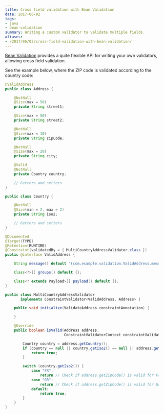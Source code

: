 ```yaml
---
title: Cross field validation with Bean Validation
date: 2017-06-02
tags:
- java
- bean-validation
summary: Writing a custom validator to validate multiple fields.
aliases:
- /2017/06/02/cross-field-validation-with-bean-validation/
---
```


[Bean Validation][2] provides a quite flexible API for writing your own validators, allowing cross field validation.

See the example below, where the ZIP code is validated according to the country code:

```java
@ValidAddress
public class Address {

    @NotNull
    @Size(max = 50)
    private String street1;

    @Size(max = 50)
    private String street2;

    @NotNull
    @Size(max = 10)
    private String zipCode;

    @NotNull
    @Size(max = 20)
    private String city;

    @Valid
    @NotNull
    private Country country;

    // Getters and setters
}
```

```java
public class Country {

    @NotNull
    @Size(min = 2, max = 2)
    private String iso2;

    // Getters and setters
}
```

```java
@Documented
@Target(TYPE)
@Retention(RUNTIME)
@Constraint(validatedBy = { MultiCountryAddressValidator.class })
public @interface ValidAddress {

    String message() default "{com.example.validation.ValidAddress.message}";

    Class<?>[] groups() default {};

    Class<? extends Payload>[] payload() default {};
}
```

```java
public class MultiCountryAddressValidator 
       implements ConstraintValidator<ValidAddress, Address> {

    public void initialize(ValidateAddress constraintAnnotation) {

    }

    @Override
    public boolean isValid(Address address, 
                           ConstraintValidatorContext constraintValidatorContext) {

        Country country = address.getCountry();
        if (country == null || country.getIso2() == null || address.getZipCode() == null) {
            return true;
        }

        switch (country.getIso2()) {
            case "FR":
                return // Check if address.getZipCode() is valid for France
            case "GR":
                return // Check if address.getZipCode() is valid for Greece
            default:
                return true;
        }
    }
}
```

  [2]: http://beanvalidation.org/
